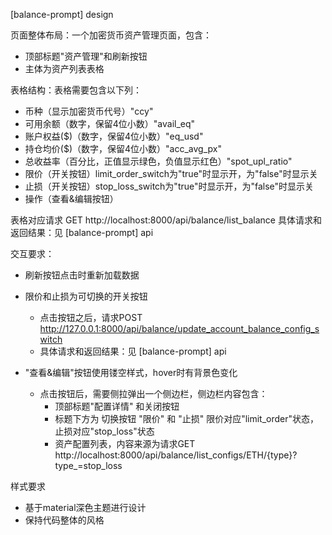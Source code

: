 [balance-prompt] design

页面整体布局：一个加密货币资产管理页面，包含：
- 顶部标题"资产管理"和刷新按钮
- 主体为资产列表表格

表格结构：表格需要包含以下列：
- 币种（显示加密货币代号）"ccy"
- 可用余额（数字，保留4位小数）"avail_eq"
- 账户权益($)（数字，保留4位小数）"eq_usd"
- 持仓均价($)（数字，保留4位小数）"acc_avg_px"
- 总收益率（百分比，正值显示绿色，负值显示红色）"spot_upl_ratio"
- 限价（开关按钮）limit_order_switch为"true"时显示开，为"false"时显示关
- 止损（开关按钮）stop_loss_switch为"true"时显示开，为"false"时显示关
- 操作（查看&编辑按钮）

表格对应请求 GET http://localhost:8000/api/balance/list_balance
具体请求和返回结果：见 [balance-prompt] api 

交互要求：
- 刷新按钮点击时重新加载数据 
- 限价和止损为可切换的开关按钮
  - 点击按钮之后，请求POST http://127.0.0.1:8000/api/balance/update_account_balance_config_switch
  - 具体请求和返回结果：见 [balance-prompt] api 
  
- "查看&编辑"按钮使用镂空样式，hover时有背景色变化
  - 点击按钮后，需要侧拉弹出一个侧边栏，侧边栏内容包含：
    - 顶部标题"配置详情" 和关闭按钮
    - 标题下方为 切换按钮 "限价" 和 "止损" 限价对应"limit_order"状态，止损对应"stop_loss"状态
    - 资产配置列表，内容来源为请求GET http://localhost:8000/api/balance/list_configs/ETH/{type}?type_=stop_loss

样式要求
- 基于material深色主题进行设计
- 保持代码整体的风格

